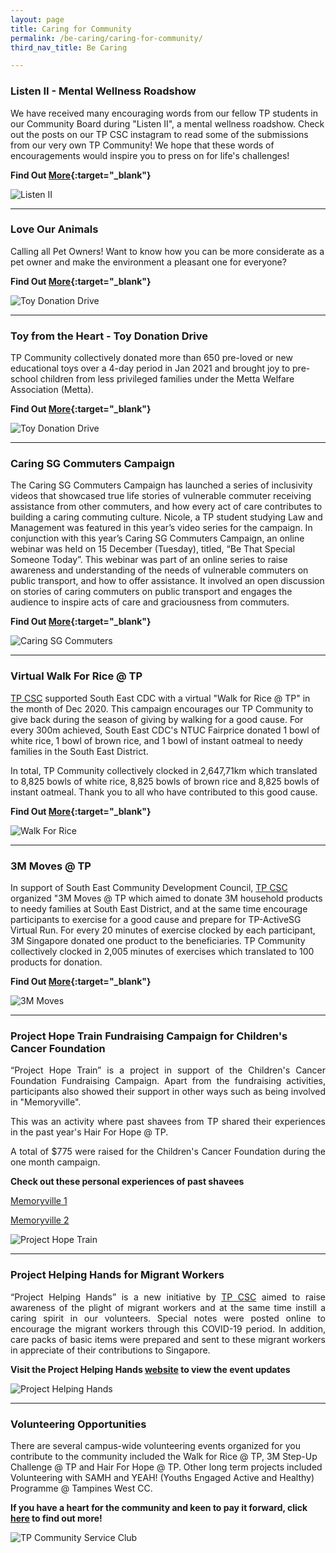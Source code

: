 ```yaml
---
layout: page
title: Caring for Community
permalink: /be-caring/caring-for-community/
third_nav_title: Be Caring

---
```


### Listen II - Mental Wellness Roadshow ###

We have received many encouraging words from our fellow TP students in our Community Board during "Listen II", a mental wellness roadshow. Check out the posts on our TP CSC instagram to read some of the submissions from our very own TP Community! We hope that these words of encouragements would inspire you to press on for life's challenges!

**Find Out [More](https://www.instagram.com/p/CLDrqe6n8en/){:target="_blank"}**

![Listen II]({{site.baseurl}}/images/BeCaring-ListenII.png)

---

### Love Our Animals ###

Calling all Pet Owners! Want to know how you can be more considerate as a pet owner and make the environment a pleasant one for everyone? 

**Find Out [More](https://www.instagram.com/p/CKxNsdKnVgV/){:target="_blank"}**

![Toy Donation Drive]({{site.baseurl}}/images/BeCaring-ToysDonate.png)

---

### Toy from the Heart - Toy Donation Drive ###

TP Community collectively donated more than 650 pre-loved or new educational toys over a 4-day period in Jan 2021 and brought joy to pre-school children from less privileged families under the Metta Welfare Association (Metta).

**Find Out [More](https://www.instagram.com/p/CKiPt2bnMcK/){:target="_blank"}**

![Toy Donation Drive]({{site.baseurl}}/images/BeCaring-ToysDonate.png)


---

### Caring SG Commuters Campaign ###

The Caring SG Commuters Campaign has launched a series of inclusivity videos that showcased true life stories of vulnerable commuter receiving assistance from other commuters, and how every act of care contributes to building a caring commuting culture. Nicole, a TP student studying Law and Management was featured in this year’s video series for the campaign. In conjunction with this year’s Caring SG Commuters Campaign, an online webinar was held on 15 December (Tuesday), titled, “Be That Special Someone Today”. This webinar was part of an online series to raise awareness and understanding of the needs of vulnerable commuters on public transport, and how to offer assistance. It involved an open discussion on stories of caring commuters on public transport and engages the audience to inspire acts of care and graciousness from commuters. 

**Find Out [More](https://www.caringcommuters.gov.sg/video){:target="_blank"}** 

![Caring SG Commuters]({{site.baseurl}}/images/BeCaring-CaringSGCommuters.PNG)

---

### Virtual Walk For Rice @ TP ###

[TP CSC](/p10/csc/) supported South East CDC with a virtual "Walk for Rice @ TP" in the month of Dec 2020. This campaign encourages our TP Community to give back during the season of giving by walking for a good cause. For every 300m achieved, South East CDC's NTUC Fairprice donated 1 bowl of white rice, 1 bowl of brown rice, and 1 bowl of instant oatmeal to needy families in the South East District.

In total, TP Community collectively clocked in 2,647,71km which translated to 8,825 bowls of white rice, 8,825 bowls of brown rice and 8,825 bowls of instant oatmeal. Thank you to all who have contributed to this good cause. 

**Find Out [More](https://www.instagram.com/p/CKJ6ax4H6ql/){:target="_blank"}** 

![Walk For Rice]({{site.baseurl}}/images/BeCaring-WFR-Banner.jpg)

---

### 3M Moves @ TP ###

In support of South East Community Development Council, [TP CSC](/p10/csc/) organized "3M Moves @ TP which aimed to donate 3M household products to needy families at South East District, and at the same time encourage participants to exercise for a good cause and prepare for TP-ActiveSG Virtual Run. For every 20 minutes of exercise clocked by each participant, 3M Singapore donated one product to the beneficiaries. TP Community collectively clocked in 2,005 minutes of exercises which translated to 100 products for donation.

**Find Out [More](https://www.instagram.com/p/CG_fBtZHB27/){:target="_blank"}** 

![3M Moves]({{site.baseurl}}/images/BeCaring-3mmoves.jpg)

---

### Project Hope Train Fundraising Campaign for Children's Cancer Foundation ###
<div style="text-align: justify">
    <p>
“Project Hope Train” is a project in support of the Children's Cancer Foundation Fundraising Campaign. Apart from the fundraising activities, participants also showed their support in other ways such as being involved in "Memoryville".   
    </p>
    <p>
This was an activity where past shavees from TP shared their experiences in the past year's Hair For Hope @ TP.
    </p>
    <p>
A total of $775 were raised for the Children's Cancer Foundation during the one month campaign.
    </p>
</div>

**Check out these personal experiences of past shavees** 

[Memoryville 1](https://www.instagram.com/p/CFHdPYiH2TN/)

[Memoryville 2](https://www.instagram.com/p/CFCk0jln-Fc/)

![Project Hope Train]({{site.baseurl}}/images/ProjectHopeTrain.jpg)

---

### Project Helping Hands for Migrant Workers ###
<div style="text-align: justify">
    <p>
“Project Helping Hands” is a new initiative by <a href="https://www.instagram.com/tp_csc/" target="_blank">TP CSC</a> aimed to raise awareness of the plight of migrant workers and at the same time instill a caring spirit in our volunteers. Special notes were posted online to encourage the migrant workers through this COVID-19 period. In addition, care packs of basic items were prepared and sent to these migrant workers in appreciate of their contributions to Singapore. 
    </p>
</div>

**Visit the Project Helping Hands [website](https://projecthelpinghands1.wixsite.com/mysite) to view the event updates** 

![Project Helping Hands]({{site.baseurl}}/images/BeCaring-project_helping_hands.JPG)

---
### Volunteering Opportunities ###

There are several campus-wide volunteering events organized for you contribute to the community included the Walk for Rice @ TP, 3M Step-Up Challenge @ TP and Hair For Hope @ TP. Other long term projects included Volunteering with SAMH and YEAH! (Youths Engaged Active and Healthy) Programme @ Tampines West CC. 
   
**If you have a heart for the community and keen to pay it forward, click [here](/p10/csc/) to find out more!**

![TP Community Service Club]({{site.baseurl}}/images/BeCaring-mid_autumn_festival.jpg)


